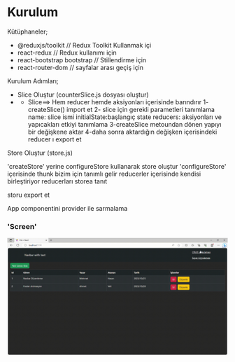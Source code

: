 # Kurulum

Kütüphaneler;

- @reduxjs/toolkit // Redux Toolkit Kullanmak içi
- react-redux // Redux kullanımı için
- react-bootstrap bootstrap // Stillendirme için
- react-router-dom // sayfalar arası geçiş için

Kurulum Adımları;

- Slice Oluştur (counterSlice.js dosyası oluştur)
- - Slice==> Hem reducer hemde aksiyonları içerisinde barındırır
    1- createSlice() import et 2- slice için gerekli parametleri tanımlama name: slice ismi initialState:başlangıç state reducers: aksiyonları ve yapıcakları etkiyi tanımlama 3-createSlice metoundan dönen yapıyı bir değişkene aktar 4-daha sonra aktardığın değişken içerisindeki reducer ı export et

Store Oluştur (store.js)

'createStore' yerine configureStore kullanarak store oluştur
'configureStore' içerisinde thunk bizim için tanımlı gelir
reducerler içerisinde kendisi birleştiriyor
reducerları storea tanıt

storu export et

App componentini provider ile sarmalama

### 'Screen'

![](crud.gif)

